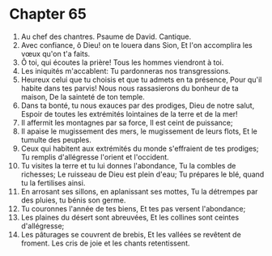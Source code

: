# Chapter 65

1. Au chef des chantres. Psaume de David. Cantique.
2. Avec confiance, ô Dieu! on te louera dans Sion, Et l'on accomplira les vœux qu'on t'a faits.
3. Ô toi, qui écoutes la prière! Tous les hommes viendront à toi.
4. Les iniquités m'accablent: Tu pardonneras nos transgressions.
5. Heureux celui que tu choisis et que tu admets en ta présence, Pour qu'il habite dans tes parvis! Nous nous rassasierons du bonheur de ta maison, De la sainteté de ton temple.
6. Dans ta bonté, tu nous exauces par des prodiges, Dieu de notre salut, Espoir de toutes les extrémités lointaines de la terre et de la mer!
7. Il affermit les montagnes par sa force, Il est ceint de puissance;
8. Il apaise le mugissement des mers, le mugissement de leurs flots, Et le tumulte des peuples.
9. Ceux qui habitent aux extrémités du monde s'effraient de tes prodiges; Tu remplis d'allégresse l'orient et l'occident.
10. Tu visites la terre et tu lui donnes l'abondance, Tu la combles de richesses; Le ruisseau de Dieu est plein d'eau; Tu prépares le blé, quand tu la fertilises ainsi.
11. En arrosant ses sillons, en aplanissant ses mottes, Tu la détrempes par des pluies, tu bénis son germe.
12. Tu couronnes l'année de tes biens, Et tes pas versent l'abondance;
13. Les plaines du désert sont abreuvées, Et les collines sont ceintes d'allégresse;
14. Les pâturages se couvrent de brebis, Et les vallées se revêtent de froment. Les cris de joie et les chants retentissent.

